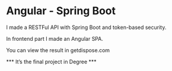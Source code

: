 # Angular - Spring Boot

I made a RESTFul API with Spring Boot and token-based security.

In frontend part I made an Angular SPA.

You can view the result in getdispose.com

*** It’s the final project in Degree ***
